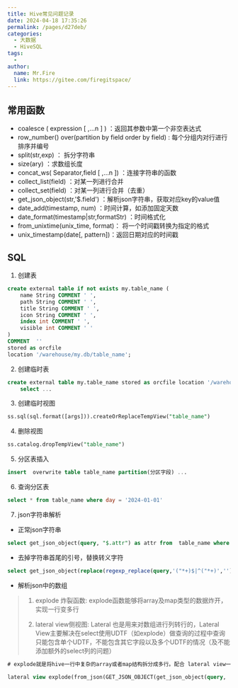 ```yaml
---
title: Hive常见问题记录
date: 2024-04-18 17:35:26
permalink: /pages/d27deb/
categories:
  - 大数据
  - HiveSQL
tags:
  - 
author: 
  name: Mr.Fire
  link: https://gitee.com/firegitspace/
---
```



## 常用函数

- coalesce ( expression [ ,...n ] ) ：返回其参数中第一个非空表达式
- row_number() over(partition by field order by field)  : 每个分组内对行进行排序并编号
- split(str,exp) ： 拆分字符串
- size(ary)  ：求数组长度
- concat_ws( Separator,field [ ,...n ]) ：连接字符串的函数
- collect_list(field) ：对某一列进行合并
- collect_set(field) ：对某一列进行合并（去重）
- get_json_object(str,'$.field') ：解析json字符串，获取对应key的value值
- date_add(timestamp, num)  ：时间计算，如添加固定天数
- date_format(timestamp|str,formatStr) ：时间格式化
- from_unixtime(unix_time, format)： 将一个时间戳转换为指定的格式
- unix_timestamp(date[, pattern])：返回日期对应的时间戳

## SQL

1. 创建表
```sql
create external table if not exists my.table_name (
    name String COMMENT ' ',
    path String COMMENT ' ',
    title String COMMENT ' ',
    icon String COMMENT ' ',
    index int COMMENT ' ',
    visible int COMMENT ' '
)
COMMENT  ''
stored as orcfile
location '/warehouse/my.db/table_name';
```

2. 创建临时表
```sql
create external table my.table_name stored as orcfile location '/warehouse/my.db/table_name' as
    select ...
```

3. 创建临时视图
```sql
ss.sql(sql.format([args])).createOrReplaceTempView("table_name")
```
4. 删除视图
```sql
ss.catalog.dropTempView("table_name")
```

5. 分区表插入
```sql
insert  overwrite table table_name partition(分区字段) ...
```

6. 查询分区表
```sql
select * from table_name where day = '2024-01-01'
```

7. json字符串解析
- 正常json字符串
```sql
select get_json_object(query, "$.attr") as attr from  table_name where day = '2024-01-01'
```

- 去掉字符串首尾的引号，替换转义字符
```sql
select get_json_object(replace(regexp_replace(query,'("*+)$|^("*+)',''),'\\\\"','"'), '$.attr') as attr from  table_name where day = '2024-01-01'
```


- 解析json中的数组
> 1. explode 炸裂函数: explode函数能够将array及map类型的数据炸开，实现一行变多行
>    
> 2. lateral view侧视图: Lateral 也是用来对数组进行列转行的，Lateral View主要解决在select使用UDTF（如explode）做查询的过程中查询只能包含单个UDTF，不能包含其它字段以及多个UDTF的情况（及不能添加额外的select列的问题）

```sql
# explode就是将hive一行中复杂的array或者map结构拆分成多行。配合 lateral view一起使用，能够将array或者map结构的数据展开并且添加额外的列。

lateral view explode(from_json(GET_JSON_OBJECT(get_json_object(query, '$.query'), '$.objectInfo'),'ARRAY<STRUCT<objectCode: STRING,objectName: STRING>>'))
```



